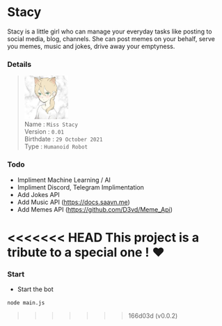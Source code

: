 # Stacy
Stacy is a little girl who can manage your everyday tasks like posting to social media, blog, channels. She can post memes on your behalf, serve you memes, music and jokes, drive away your emptyness.

### Details
> <img src="./body/face/0.jpg" alt="stacy profile pic" width="100"/><br>
> Name : `Miss Stacy` <br>
> Version : `0.01` <br>
> Birthdate : `29 October 2021` <br>
> Type : `Humanoid Robot` <br>

### Todo
- Impliment Machine Learning / AI
- Impliment Discord, Telegram Implimentation
- Add Jokes API
- Add Music API (https://docs.saavn.me)
- Add Memes API (https://github.com/D3vd/Meme_Api)

<<<<<<< HEAD
This project is a tribute to a special one ! ❤️
=======
### Start
- Start the bot
```
node main.js
```
>>>>>>> 166d03d (v0.0.2)
